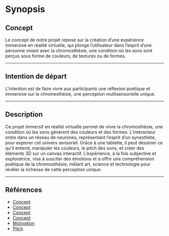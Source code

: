 # Synopsis

## Concept

Le concept de notre projet repose sur la création d’une expérience immersive en réalité virtuelle, qui plonge l’utilisateur dans l’esprit d’une personne vivant avec la chromosthésie, une condition où les sons sont perçus sous forme de couleurs, de textures ou de formes.

---

## Intention de départ

L'intention est de faire vivre aux participants une réflexion poétique et immersive sur la chromesthésie, une perception multisensorielle unique.

---

## Description

Ce projet immersif en réalité virtuelle permet de vivre la chromosthésie, une condition où les sons génèrent des couleurs et des formes. L’interacteur entre dans un réseau de neurones, représentant l’esprit d’un synesthète, pour explorer cet univers sensoriel. Grâce à une tablette, il peut dessiner ce qu’il entend, manipuler les couleurs, le pitch des sons, et créer des éléments 3D sur un canvas interactif. L’expérience, à la fois subjective et exploratrice, vise à susciter des émotions et à offrir une compréhension poétique de la chromosthésie, mêlant art, science et technologie pour révéler la richesse de cette perception unique.

---

## Références

- [Concept](https://tim-montmorency.com/582523-gestion/#/contenus/2_scenarisation/10_idee/10_concept/)
- [Concept](https://www.youtube.com/watch?v=obrBAysVef0)
- [Concept](https://refikanadol.com/works/art-of-intelligence/)
- [Concept](https://www.youtube.com/watch?v=mTfjl9GZCmk)
- [Motivation](https://tim-montmorency.com/582523-gestion/#/contenus/2_scenarisation/10_idee/30_motivations/)
- [Pitch](https://tim-montmorency.com/582523-gestion/#/contenus/4_faisabilite/20_pitch/)
